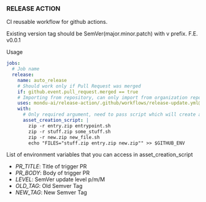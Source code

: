 ### RELEASE ACTION

CI reusable workflow for github actions.

Existing version tag should be SemVer(major.minor.patch) with v prefix. F.E. v0.0.1

Usage


```yml
jobs:
  # Job name
  release:
    name: auto_release
    # Should work only if Pull Request was merged
    if: github.event.pull_request.merged == true
    # Importing from repository, can only import from organization repositories
    uses: mondu-ai/release-action/.github/workflows/release-update.yml@master
    with:
      # Only required argument, need to pass script which will create assets, last line in required, specify names of files that should be pushed to assets F.E. stuff.zip entry.zip new.zip
      asset_creation_script: |
        zip -r entry.zip entrypoint.sh
        zip -r stuff.zip some_stuff.sh
        zip -r new.zip new_file.sh
        echo "FILES="stuff.zip entry.zip new.zip"" >> $GITHUB_ENV

```

List of environment variables that you can access in asset_creation_script

- *PR_TITLE*: Title of trigger PR
- *PR_BODY*: Body of trigger PR
- *LEVEL*: SemVer update level p/m/M
- *OLD_TAG*: Old Semver Tag
- *NEW_TAG*: New Semver Tag
